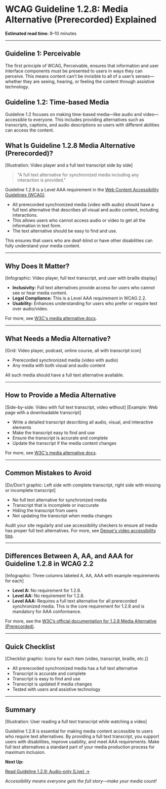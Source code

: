 <!--
title: WCAG Guideline 1.2.8: Media Alternative (Prerecorded) Explained
series: Making the Web Accessible for All
description: A practical guide to WCAG Guideline 1.2.8 (Media Alternative, Prerecorded)—what it means, why it matters, and how to provide a full text alternative for synchronized media.
keywords: wcag 1.2.8, media alternative, video accessibility, web standards, digital inclusion, full text transcript
image: wcag-1-2-8-media-alternative-prerecorded.png
imageAlt: Illustration of a video player and a full text transcript side by side
status: draft
-->

# **WCAG Guideline 1.2.8: Media Alternative (Prerecorded) Explained**

**Estimated read time:** 8–10 minutes

---

## **Guideline 1: Perceivable**

The first principle of WCAG, Perceivable, ensures that information and user interface components must be presented to users in ways they can perceive. This means content can’t be invisible to all of a user’s senses—whether they are seeing, hearing, or feeling the content through assistive technology.

## **Guideline 1.2: Time-based Media**

Guideline 1.2 focuses on making time-based media—like audio and video—accessible to everyone. This includes providing alternatives such as transcripts, captions, and audio descriptions so users with different abilities can access the content.

## **What Is Guideline 1.2.8 Media Alternative (Prerecorded)?**

[Illustration: Video player and a full text transcript side by side]

> "A full text alternative for synchronized media including any interaction is provided."

Guideline 1.2.8 is a Level AAA requirement in the [Web Content Accessibility Guidelines (WCAG)](https://www.w3.org/WAI/WCAG22/quickref/#media-alternative-prerecorded).

- All prerecorded synchronized media (video with audio) should have a full text alternative that describes all visual and audio content, including interactions.
- This allows users who cannot access audio or video to get all the information in text form.
- The text alternative should be easy to find and use.

This ensures that users who are deaf-blind or have other disabilities can fully understand your media content.

---

## **Why Does It Matter?**

[Infographic: Video player, full text transcript, and user with braille display]

- **Inclusivity:** Full text alternatives provide access for users who cannot see or hear media content.
- **Legal Compliance:** This is a Level AAA requirement in WCAG 2.2.
- **Usability:** Enhances understanding for users who prefer or require text over audio/video.

For more, see [W3C's media alternative docs](https://www.w3.org/WAI/WCAG22/Understanding/media-alternative-prerecorded.html).

---

## **What Needs a Media Alternative?**

[Grid: Video player, podcast, online course, all with transcript icon]

- Prerecorded synchronized media (video with audio)
- Any media with both visual and audio content

All such media should have a full text alternative available.

---

## **How to Provide a Media Alternative**

[Side-by-side: Video with full text transcript, video without]
[Example: Web page with a downloadable transcript]

- Write a detailed transcript describing all audio, visual, and interactive elements
- Make the transcript easy to find and use
- Ensure the transcript is accurate and complete
- Update the transcript if the media content changes

For more, see [W3C's media alternative docs](https://www.w3.org/WAI/WCAG22/Understanding/media-alternative-prerecorded.html).

---

## **Common Mistakes to Avoid**

[Do/Don't graphic: Left side with complete transcript, right side with missing or incomplete transcript]

- No full text alternative for synchronized media
- Transcript that is incomplete or inaccurate
- Hiding the transcript from users
- Not updating the transcript when media changes

Audit your site regularly and use accessibility checkers to ensure all media has proper full text alternatives. For more, see [Deque's video accessibility tips](https://www.deque.com/blog/video-accessibility-tips/).

---

## **Differences Between A, AA, and AAA for Guideline 1.2.8 in WCAG 2.2**

[Infographic: Three columns labeled A, AA, AAA with example requirements for each]

- **Level A:** No requirement for 1.2.8.
- **Level AA:** No requirement for 1.2.8.
- **Level AAA:** Requires a full text alternative for all prerecorded synchronized media. This is the core requirement for 1.2.8 and is mandatory for AAA conformance.

For more, see the [W3C’s official documentation for 1.2.8 Media Alternative (Prerecorded)](https://www.w3.org/WAI/WCAG22/Understanding/media-alternative-prerecorded.html).

---

## **Quick Checklist**

[Checklist graphic: Icons for each item (video, transcript, braille, etc.)]

- All prerecorded synchronized media has a full text alternative
- Transcript is accurate and complete
- Transcript is easy to find and use
- Transcript is updated if media changes
- Tested with users and assistive technology

---

## **Summary**

[Illustration: User reading a full text transcript while watching a video]

Guideline 1.2.8 is essential for making media content accessible to users who require text alternatives. By providing a full text transcript, you support users with disabilities, improve usability, and meet AAA requirements. Make full text alternatives a standard part of your media production process for maximum inclusion.

**Next Up:**

[Read Guideline 1.2.9: Audio-only (Live) →](WCAG-Guideline-1-2-9-Audio-Only-Live-Explained.md)

*Accessibility means everyone gets the full story—make your media count!*
